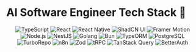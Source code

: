 # AI Software Engineer Tech Stack 👋
<p align="center">
  <img src="https://img.shields.io/badge/TypeScript-3178C6?style=flat-square&logo=typescript&logoColor=white" alt="TypeScript" />
  <img src="https://img.shields.io/badge/React-20232A?style=flat-square&logo=react&logoColor=61DAFB" alt="React" />
  <img src="https://img.shields.io/badge/React_Native-61DAFB?style=flat-square&logo=react&logoColor=black" alt="React Native" />
  <img src="https://img.shields.io/badge/ShadCN_UI-1E293B?style=flat-square&logo=shadcnui&logoColor=white" alt="ShadCN UI" />
  <img src="https://img.shields.io/badge/Framer_Motion-0055FF?style=flat-square&logo=framer&logoColor=white" alt="Framer Motion" />
  <img src="https://img.shields.io/badge/Node.js-339933?style=flat-square&logo=node.js&logoColor=white" alt="Node.js" />
  <img src="https://img.shields.io/badge/NestJS-E0234E?style=flat-square&logo=nestjs&logoColor=white" alt="NestJS" />
  <img src="https://img.shields.io/badge/Golang-00ADD8?style=flat-square&logo=go&logoColor=white" alt="Golang" />
  <img src="https://img.shields.io/badge/Bun-000000?style=flat-square&logo=bun&logoColor=white" alt="Bun" />
  <img src="https://img.shields.io/badge/TypeORM-CB3837?style=flat-square&logo=typeorm&logoColor=white" alt="TypeORM" />
  <img src="https://img.shields.io/badge/PostgreSQL-4169E1?style=flat-square&logo=postgresql&logoColor=white" alt="PostgreSQL" />
  <img src="https://img.shields.io/badge/TurboRepo-000000?style=flat-square&logo=turborepo&logoColor=white" alt="TurboRepo" />
  <img src="https://img.shields.io/badge/n8n-FF6B6B?style=flat-square&logo=n8n&logoColor=white" alt="n8n" />
  <img src="https://img.shields.io/badge/Zod-3B82F6?style=flat-square&logo=zod&logoColor=white" alt="Zod" />
  <img src="https://img.shields.io/badge/tRPC-2C3E50?style=flat-square&logo=trpc&logoColor=white" alt="tRPC" />
  <img src="https://img.shields.io/badge/TanStack_Query-EF4444?style=flat-square&logo=reactquery&logoColor=white" alt="TanStack Query" />
  <img src="https://img.shields.io/badge/BetterAuth-0F172A?style=flat-square&logo=auth0&logoColor=white" alt="BetterAuth" />
</p>
